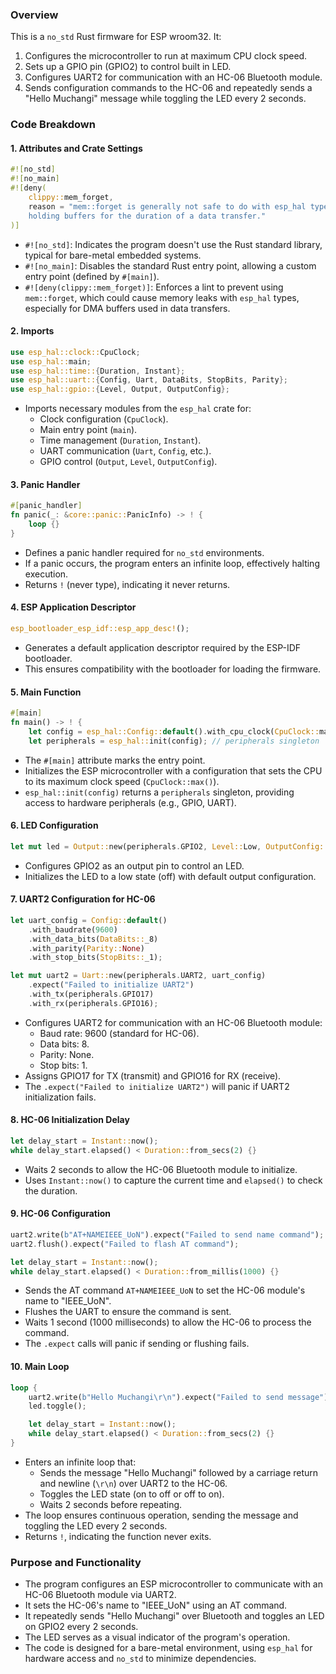### Overview
This is a `no_std` Rust firmware for ESP wroom32. It:
1. Configures the microcontroller to run at maximum CPU clock speed.
2. Sets up a GPIO pin (GPIO2) to control built in LED.
3. Configures UART2 for communication with an HC-06 Bluetooth module.
4. Sends configuration commands to the HC-06 and repeatedly sends a "Hello Muchangi" message while toggling the LED every 2 seconds.

### Code Breakdown

#### 1. **Attributes and Crate Settings**
```rust
#![no_std]
#![no_main]
#![deny(
    clippy::mem_forget,
    reason = "mem::forget is generally not safe to do with esp_hal types, especially those \
    holding buffers for the duration of a data transfer."
)]
```
- `#![no_std]`: Indicates the program doesn't use the Rust standard library, typical for bare-metal embedded systems.
- `#![no_main]`: Disables the standard Rust entry point, allowing a custom entry point (defined by `#[main]`).
- `#![deny(clippy::mem_forget)]`: Enforces a lint to prevent using `mem::forget`, which could cause memory leaks with `esp_hal` types, especially for DMA buffers used in data transfers.

#### 2. **Imports**
```rust
use esp_hal::clock::CpuClock;
use esp_hal::main;
use esp_hal::time::{Duration, Instant};
use esp_hal::uart::{Config, Uart, DataBits, StopBits, Parity};
use esp_hal::gpio::{Level, Output, OutputConfig};
```
- Imports necessary modules from the `esp_hal` crate for:
  - Clock configuration (`CpuClock`).
  - Main entry point (`main`).
  - Time management (`Duration`, `Instant`).
  - UART communication (`Uart`, `Config`, etc.).
  - GPIO control (`Output`, `Level`, `OutputConfig`).

#### 3. **Panic Handler**
```rust
#[panic_handler]
fn panic(_: &core::panic::PanicInfo) -> ! {
    loop {}
}
```
- Defines a panic handler required for `no_std` environments.
- If a panic occurs, the program enters an infinite loop, effectively halting execution.
- Returns `!` (never type), indicating it never returns.

#### 4. **ESP Application Descriptor**
```rust
esp_bootloader_esp_idf::esp_app_desc!();
```
- Generates a default application descriptor required by the ESP-IDF bootloader.
- This ensures compatibility with the bootloader for loading the firmware.

#### 5. **Main Function**
```rust
#[main]
fn main() -> ! {
    let config = esp_hal::Config::default().with_cpu_clock(CpuClock::max());
    let peripherals = esp_hal::init(config); // peripherals singleton
```
- The `#[main]` attribute marks the entry point.
- Initializes the ESP microcontroller with a configuration that sets the CPU to its maximum clock speed (`CpuClock::max()`).
- `esp_hal::init(config)` returns a `peripherals` singleton, providing access to hardware peripherals (e.g., GPIO, UART).

#### 6. **LED Configuration**
```rust
let mut led = Output::new(peripherals.GPIO2, Level::Low, OutputConfig::default());
```
- Configures GPIO2 as an output pin to control an LED.
- Initializes the LED to a low state (off) with default output configuration.

#### 7. **UART2 Configuration for HC-06**
```rust
let uart_config = Config::default()
    .with_baudrate(9600)
    .with_data_bits(DataBits::_8)
    .with_parity(Parity::None)
    .with_stop_bits(StopBits::_1);

let mut uart2 = Uart::new(peripherals.UART2, uart_config)
    .expect("Failed to initialize UART2")
    .with_tx(peripherals.GPIO17)
    .with_rx(peripherals.GPIO16);
```
- Configures UART2 for communication with an HC-06 Bluetooth module:
  - Baud rate: 9600 (standard for HC-06).
  - Data bits: 8.
  - Parity: None.
  - Stop bits: 1.
- Assigns GPIO17 for TX (transmit) and GPIO16 for RX (receive).
- The `.expect("Failed to initialize UART2")` will panic if UART2 initialization fails.

#### 8. **HC-06 Initialization Delay**
```rust
let delay_start = Instant::now();
while delay_start.elapsed() < Duration::from_secs(2) {}
```
- Waits 2 seconds to allow the HC-06 Bluetooth module to initialize.
- Uses `Instant::now()` to capture the current time and `elapsed()` to check the duration.

#### 9. **HC-06 Configuration**
```rust
uart2.write(b"AT+NAMEIEEE_UoN").expect("Failed to send name command");
uart2.flush().expect("Failed to flash AT command");

let delay_start = Instant::now();
while delay_start.elapsed() < Duration::from_millis(1000) {}
```
- Sends the AT command `AT+NAMEIEEE_UoN` to set the HC-06 module's name to "IEEE_UoN".
- Flushes the UART to ensure the command is sent.
- Waits 1 second (1000 milliseconds) to allow the HC-06 to process the command.
- The `.expect` calls will panic if sending or flushing fails.

#### 10. **Main Loop**
```rust
loop {
    uart2.write(b"Hello Muchangi\r\n").expect("Failed to send message");
    led.toggle();

    let delay_start = Instant::now();
    while delay_start.elapsed() < Duration::from_secs(2) {}
}
```
- Enters an infinite loop that:
  - Sends the message "Hello Muchangi" followed by a carriage return and newline (`\r\n`) over UART2 to the HC-06.
  - Toggles the LED state (on to off or off to on).
  - Waits 2 seconds before repeating.
- The loop ensures continuous operation, sending the message and toggling the LED every 2 seconds.
- Returns `!`, indicating the function never exits.

### Purpose and Functionality
- The program configures an ESP microcontroller to communicate with an HC-06 Bluetooth module via UART2.
- It sets the HC-06's name to "IEEE_UoN" using an AT command.
- It repeatedly sends "Hello Muchangi" over Bluetooth and toggles an LED on GPIO2 every 2 seconds.
- The LED serves as a visual indicator of the program's operation.
- The code is designed for a bare-metal environment, using `esp_hal` for hardware access and `no_std` to minimize dependencies.